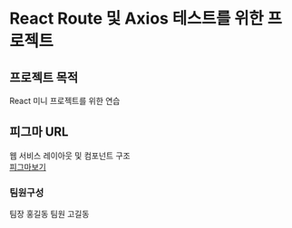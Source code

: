 # React Route 및 Axios 테스트를 위한 프로젝트

## 프로젝트 목적

React 미니 프로젝트를 위한 연습

## 피그마 URL 

웹 서비스 레이아웃 및 컴포넌트 구조 \
[피그마보기](https://www.figma.com/file/tPehxzo29J8wRWGeUjxbK1/R%E3%85%A3%EC%95%A1%ED%8A%B8-%EB%9D%BC%EC%9A%B0%ED%84%B0-%EC%97%B0%EC%8A%B5?node-id=0%3A1&t=rYlukJbs87XmM6yp-3)

### 팀원구성 

팀장 홍길동
팀원 고길동

